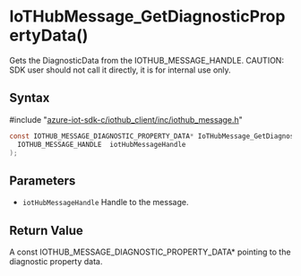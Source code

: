# IoTHubMessage_GetDiagnosticPropertyData()

Gets the DiagnosticData from the IOTHUB_MESSAGE_HANDLE. CAUTION: SDK user should not call it directly, it is for internal use only.

## Syntax

\#include "[azure-iot-sdk-c/iothub_client/inc/iothub_message.h](../iothub-message-h.md)"  
```C
const IOTHUB_MESSAGE_DIAGNOSTIC_PROPERTY_DATA* IoTHubMessage_GetDiagnosticPropertyData(
  IOTHUB_MESSAGE_HANDLE  iotHubMessageHandle
);
```

## Parameters
* `iotHubMessageHandle` Handle to the message.

## Return Value
A const IOTHUB_MESSAGE_DIAGNOSTIC_PROPERTY_DATA* pointing to the diagnostic property data.

